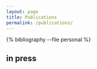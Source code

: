 ```yaml
---
layout: page
title: Publications
permalink: /publications/
---
```


{% bibliography --file personal %}

in press
--------

